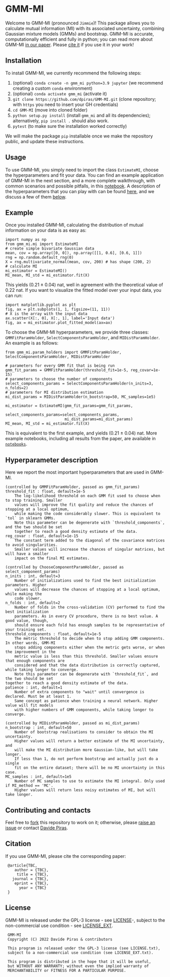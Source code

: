 # GMM-MI 

Welcome to GMM-MI (pronounced ``Jimmie``)! This package allows you to calculate mutual information (MI) with its associated uncertainty, combining Gaussian mixture models (GMMs) and bootstrap. GMM-MI is accurate, computationally efficient and fully in python; you can read more about GMM-MI [in our paper](https://dpiras.github.io/dm). Please [cite it](#citation) if you use it in your work!

## Installation

To install GMM-MI, we currently recommend the following steps:
1. (optional) `conda create -n gmm_mi python=3.9 jupyter` (we recommend creating a custom `conda` environment) 
2. (optional) `conda activate gmm_mi` (activate it)
3. `git clone https://github.com/dpiras/GMM-MI.git` (clone repository; with `https` you need to insert your GH credentials)
4. `cd GMM-MI` (move into cloned folder)
5. `python setup.py install` (install `gmm_mi` and all its dependencies); alternatively, `pip install .` should also work.
6. `pytest` (to make sure the installation worked correctly)

We will make the package `pip` installable once we make the repository public, and update these instructions.

## Usage

To use GMM-MI, you simply need to import the class `EstimateMI`, choose the hyperparameters and fit your data. You can find an example application of GMM-MI in the next section, and a more complete walkthrough, with common scenarios and possible pitfalls, in this [notebook](https://github.com/dpiras/GMM-MI/blob/main/notebooks/walkthrough_and_pitfalls.ipynb). A description of the hyperparameters that you can play with can be found [here](https://github.com/dpiras/GMM-MI/blob/main/gmm_mi/mi.py#L10), and we discuss a few of them [below](#hyperparameter-description).

## Example

Once you installed GMM-MI, calculating the distribution of mutual information on your data is as easy as:

    import numpy as np
    from gmm_mi.mi import EstimateMI
    # create simple bivariate Gaussian data
    mean, cov = np.array([0, 0]), np.array([[1, 0.6], [0.6, 1]])
    rng = np.random.default_rng(0)
    X = rng.multivariate_normal(mean, cov, 200) # has shape (200, 2)
    # calculate MI
    mi_estimator = EstimateMI()
    MI_mean, MI_std = mi_estimator.fit(X)

This yields (0.21 &pm; 0.04) nat, well in agreement with the theoretical value of 0.22 nat. If you want to visualize the fitted model over your input data, you can run:
    
    import matplotlib.pyplot as plt
    fig, ax = plt.subplots(1, 1, figsize=(11, 11))
    # X is the array with the input data
    ax.scatter(X[:, 0], X[:, 1], label='Input data')
    fig, ax = mi_estimator.plot_fitted_model(ax=ax)

To choose the GMM-MI hyperparameters, we provide three classes: `GMMFitParamHolder`, `SelectComponentsParamHolder`, and `MIDistParamHolder`. An example is as follows:

    from gmm_mi.param_holders import GMMFitParamHolder, SelectComponentsParamHolder, MIDistParamHolder

    # parameters for every GMM fit that is being run
    gmm_fit_params = GMMFitParamHolder(threshold_fit=1e-5, reg_covar=1e-15)
    # parameters to choose the number of components
    select_components_params = SelectComponentsParamHolder(n_inits=3, n_folds=2)
    # parameters for MI distribution estimation
    mi_dist_params = MIDistParamHolder(n_bootstrap=50, MC_samples=1e5)

    mi_estimator = EstimateMI(gmm_fit_params=gmm_fit_params,
                              select_components_params=select_components_params,
                              mi_dist_params=mi_dist_params)
    MI_mean, MI_std = mi_estimator.fit(X)

This is equivalent to the first example, and yields (0.21 &pm; 0.04) nat. More example notebooks, including all results from the paper, are available in [`notebooks`](https://github.com/dpiras/GMM-MI/blob/main/notebooks).

## Hyperparameter description
Here we report the most important hyperparameters that are used in GMM-MI.

    (controlled by GMMFitParamHolder, passed as gmm_fit_params)
    threshold_fit : float, default=1e-5
        The log-likelihood threshold on each GMM fit used to choose when to stop training. Smaller
        values will improve the fit quality and reduce the chances of stopping at a local optimum,
        while making the code considerably slower. This is equivalent to `tol` in sklearn GMMs.
        Note this parameter can be degenerate with `threshold_components`, and the two should be set
        together to reach a good density estimate of the data.
    reg_covar : float, default=1e-15
        The constant term added to the diagonal of the covariance matrices to avoid singularities.
        Smaller values will increase the chances of singular matrices, but will have a smaller
        impact on the final MI estimates.

    (controlled by ChooseComponentParamHolder, passed as select_component_params)
    n_inits : int, default=3
        Number of initializations used to find the best initialization parameters. Higher
        values will decrease the chances of stopping at a local optimum, while making the
        code slower.
    n_folds : int, default=2
        Number of folds in the cross-validation (CV) performed to find the best initialization
        parameters. As in every CV procedure, there is no best value. A good value, though,
        should ensure each fold has enough samples to be representative of your training set.
    threshold_components : float, default=1e-5
        The metric threshold to decide when to stop adding GMM components. In other words, GMM-MI
        stops adding components either when the metric gets worse, or when the improvement in the
        metric value is less than this threshold. Smaller values ensure that enough components are
        considered and that the data distribution is correctly captured, while taking longer to converge.
        Note this parameter can be degenerate with `threshold_fit`, and the two should be set 
	together to reach a good density estimate of the data.
    patience : int, default=1 
        Number of extra components to "wait" until convergence is declared. Must be at least 1.
        Same concept as patience when training a neural network. Higher value will fit models
        with higher numbers of GMM components, while taking longer to converge.
   
    (controlled by MIDistParamHolder, passed as mi_dist_params) 
    n_bootstrap : int, default=50 
        Number of bootstrap realisations to consider to obtain the MI uncertainty.
        Higher values will return a better estimate of the MI uncertainty, and
        will make the MI distribution more Gaussian-like, but will take longer.
        If less than 1, do not perform bootstrap and actually just do a single 
        fit on the entire dataset; there will be no MI uncertainty in this case.
    MC_samples : int, default=1e5
        Number of MC samples to use to estimate the MI integral. Only used if MI_method == 'MC'.
        Higher values will return less noisy estimates of MI, but will take longer.

## Contributing and contacts

Feel free to [fork](https://github.com/dpiras/GMM-MI/fork) this repository to work on it; otherwise, please [raise an issue](https://github.com/dpiras/GMM-MI/issues) or contact [Davide Piras](mailto:dr.davide.piras@gmail.com).

## Citation
If you use GMM-MI, please cite the corresponding paper:

     @article{TBC, 
        author = {TBC},
         title = {TBC},
       journal = {TBC},
        eprint = {TBC},
          year = {TBC}
     }

## License

GMM-MI is released under the GPL-3 license - see [LICENSE](https://github.com/dpiras/GMM-MI/blob/main/LICENSE.txt)-, subject to 
the non-commercial use condition - see [LICENSE_EXT](https://github.com/dpiras/GMM-MI/blob/main/LICENSE_EXT.txt).

     GMM-MI
     Copyright (C) 2022 Davide Piras & contributors

     This program is released under the GPL-3 license (see LICENSE.txt), 
     subject to a non-commercial use condition (see LICENSE_EXT.txt).

     This program is distributed in the hope that it will be useful,
     but WITHOUT ANY WARRANTY; without even the implied warranty of
     MERCHANTABILITY or FITNESS FOR A PARTICULAR PURPOSE.
